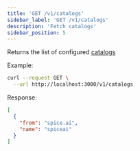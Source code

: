 ```yaml
---
title: 'GET /v1/catalogs'
sidebar_label: 'GET /v1/catalogs'
description: 'Fetch catalogs'
sidebar_position: 5
---
```


Returns the list of configured [catalogs](/components/catalogs)

Example:

```bash
curl --request GET \
  --url http://localhost:3000/v1/catalogs
```

Response:

```json
[
  {
    "from": "spice.ai",
    "name": "spiceai"
  }
]
```
